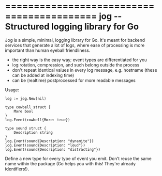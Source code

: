 ==========================================
 jog -- Structured logging library for Go
==========================================

Jog is a simple, minimal, logging library for Go. It's meant for
backend services that generate a lot of logs, where ease of processing
is more important than human eyeball friendliness.

- the right way is the easy way; event types are differentiated for
  you
- log rotation, compression, and such belong outside the process
- don't repeat identical values in every log message, e.g. hostname
  (these can be added at indexing time)
- can be (realtime) postprocessed for more readable messages

Usage:

    log := jog.New(nil)

    type cowbell struct {
	    More bool
    }
    log.Event(cowbell{More: true})

    type sound struct {
	    Description string
    }
    log.Event(sound{Description: "dynamite"})
    log.Event(sound{Description: "loud"})
    log.Event(sound{Description: "distracting"})

Define a new type for every type of event you emit. Don't reuse the
same name within the package (Go helps you with this! They're already
identifiers!).

